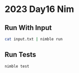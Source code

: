 # 2023 Day16 Nim

## Run With Input

```sh
cat input.txt | nimble run
```

## Run Tests

```sh
nimble test
```
